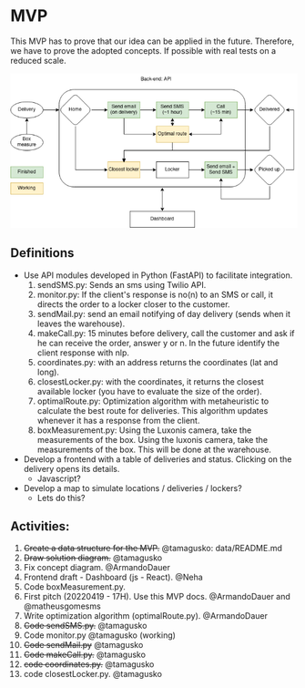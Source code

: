 # MVP

This MVP has to prove that our idea can be applied in the future. Therefore, we have to prove the adopted concepts. If possible with real tests on a reduced scale.

![Structure](projectStructure.png)

## Definitions

- Use API modules developed in Python (FastAPI) to facilitate integration.
	1. sendSMS.py: Sends an sms using Twilio API.
	2. monitor.py: If the client's response is no(n) to an SMS or call, it directs the order to a locker closer to the customer.
	3. sendMail.py: send an email notifying of day delivery (sends when it leaves the warehouse).
	4. makeCall.py: 15 minutes before delivery, call the customer and ask if he can receive the order, answer y or n. In the future identify the client response with nlp.
	5. coordinates.py: with an address returns the coordinates (lat and long).
	6. closestLocker.py: with the coordinates, it returns the closest available locker (you have to evaluate the size of the order).
	7. optimalRoute.py: Optimization algorithm with metaheuristic to calculate the best route for deliveries. This algorithm updates whenever it has a response from the client.
	8. boxMeasurement.py: Using the Luxonis camera, take the measurements of the box. Using the luxonis camera, take the measurements of the box. This will be done at the warehouse.
- Develop a frontend with a table of deliveries and status. Clicking on the delivery opens its details.
	+ Javascript?
- Develop a map to simulate locations / deliveries / lockers?
	+ Lets do this?

## Activities:

1. ~~Create a data structure for the MVP.~~ @tamagusko: data/README.md
2. ~~Draw solution diagram.~~ @tamagusko
3. Fix concept diagram. @ArmandoDauer
4. Frontend draft - Dashboard (js - React). @Neha
5. Code boxMeasurement.py.
6. First pitch (20220419 - 17H). Use this MVP docs. @ArmandoDauer and @matheusgomesms
7. Write optimization algorithm (optimalRoute.py). @ArmandoDauer
8. ~~Code sendSMS.py.~~ @tamagusko
9. Code monitor.py @tamagusko (working)
10. ~~Code sendMail.py~~ @tamagusko
11. ~~Code makeCall.py.~~ @tamagusko
12. ~~code coordinates.py.~~ @tamagusko
13. code closestLocker.py. @tamagusko

